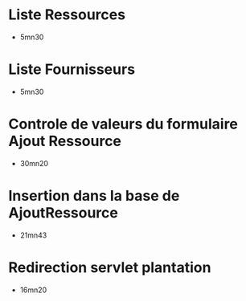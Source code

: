 # Liste Ressources
* 5mn30
# Liste Fournisseurs
* 5mn30
# Controle de valeurs du formulaire Ajout Ressource
* 30mn20
# Insertion dans la base de AjoutRessource
* 21mn43
# Redirection servlet plantation
* 16mn20